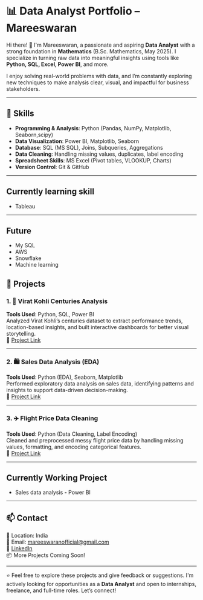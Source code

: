 # 📊 Data Analyst Portfolio – Mareeswaran

Hi there! 👋 I'm Mareeswaran, a passionate and aspiring **Data Analyst** with a strong foundation in **Mathematics** (B.Sc. Mathematics, May 2025). I specialize in turning raw data into meaningful insights using tools like **Python, SQL, Excel, Power BI**, and more.

I enjoy solving real-world problems with data, and I’m constantly exploring new techniques to make analysis clear, visual, and impactful for business stakeholders.

---

## 🧠 Skills

- **Programming & Analysis**: Python (Pandas, NumPy, Matplotlib, Seaborn,scipy)
- **Data Visualization**: Power BI, Matplotlib, Seaborn
- **Database**: SQL (MS SQL), Joins, Subqueries, Aggregations
- **Data Cleaning**: Handling missing values, duplicates, label encoding
- **Spreadsheet Skills**: MS Excel (Pivot tables, VLOOKUP, Charts)
- **Version Control**: Git & GitHub

---
## Currently learning skill 
-  Tableau
---
## Future 
- My SQL
- AWS
- Snowflake
- Machine learning

## 📁 Projects

### 1. 🏏 Virat Kohli Centuries Analysis  
**Tools Used**: Python, SQL, Power BI  
Analyzed Virat Kohli’s centuries dataset to extract performance trends, location-based insights, and built interactive dashboards for better visual storytelling.  
🔗 [Project Link](https://github.com/mareeswaran82/Virat-Kohli-Centuries-Analysis)

---

### 2. 🛍️ Sales Data Analysis (EDA)  
**Tools Used**: Python (EDA), Seaborn, Matplotlib  
Performed exploratory data analysis on sales data, identifying patterns and insights to support data-driven decision-making.  
🔗 [Project Link](https://github.com/mareeswaran82/Sales-data-Analysis)

---

### 3. ✈️ Flight Price Data Cleaning  
**Tools Used**: Python (Data Cleaning, Label Encoding)  
Cleaned and preprocessed messy flight price data by handling missing values, formatting, and encoding categorical features.  
🔗 [Project Link](https://github.com/mareeswaran82/Flight-data-cleaning-)

---

## Currently Working Project 
- Sales data analysis **-** Power BI
---
## 📫 Contact

📍 Location: India  
📧 Email: mareeswaranofficial@gmail.com  
🔗 [LinkedIn](https://www.linkedin.com/in/mareeswaran8248/)  
📦 More Projects Coming Soon!

---

⭐ Feel free to explore these projects and give feedback or suggestions. I'm actively looking for opportunities as a **Data Analyst** and open to internships, freelance, and full-time roles. Let’s connect!
